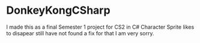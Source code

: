 # DonkeyKongCSharp
I made this as a final Semester 1 project for CS2 in C#
Character Sprite likes to disapear still have not found a fix for that I am very sorry.
